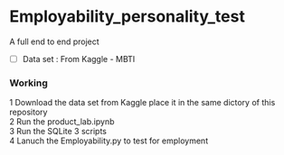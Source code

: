 # Employability_personality_test
A full end to end project

- [ ] Data set : From Kaggle - MBTI

### Working

1 Download the data set from Kaggle place it in the same dictory of this repository \
2 Run the product_lab.ipynb \
3 Run the SQLite 3 scripts \
4 Lanuch the Employability.py to test for employment
